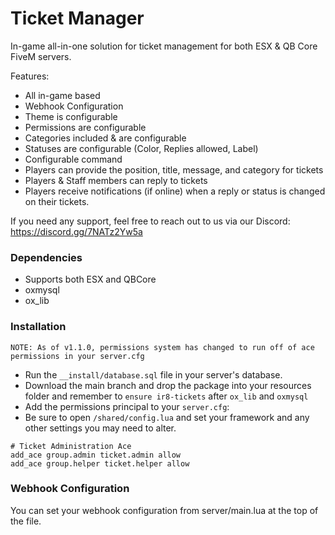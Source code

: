 # Ticket Manager

In-game all-in-one solution for ticket management for both ESX & QB Core FiveM servers.

Features:

- All in-game based
- Webhook Configuration
- Theme is configurable
- Permissions are configurable
- Categories included & are configurable
- Statuses are configurable (Color, Replies allowed, Label)
- Configurable command
- Players can provide the position, title, message, and category for tickets
- Players & Staff members can reply to tickets
- Players receive notifications (if online) when a reply or status is changed on their tickets.

If you need any support, feel free to reach out to us via our Discord: https://discord.gg/7NATz2Yw5a

### Dependencies

- Supports both ESX and QBCore
- oxmysql
- ox_lib

### Installation

`NOTE: As of v1.1.0, permissions system has changed to run off of ace permissions in your server.cfg`

- Run the `__install/database.sql` file in your server's database.
- Download the main branch and drop the package into your resources folder and remember to `ensure ir8-tickets` after `ox_lib` and `oxmysql`
- Add the permissions principal to your `server.cfg`:
- Be sure to open `/shared/config.lua` and set your framework and any other settings you may need to alter.

```
# Ticket Administration Ace
add_ace group.admin ticket.admin allow
add_ace group.helper ticket.helper allow
```

### Webhook Configuration

You can set your webhook configuration from server/main.lua at the top of the file.